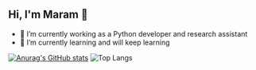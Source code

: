## Hi, I'm Maram 👋

- 🔭 I’m currently working as a Python developer and research assistant  
- 🌱 I’m currently learning and will keep learning 

[![Anurag's GitHub stats](https://github-readme-stats.vercel.app/api?username=Maram99Alhinai)](https://github.com/Maram99Alhinai/github-readme-stats)
![Top Langs](https://github-readme-stats.vercel.app/api/top-langs/?username=Maram99Alhinai&hide_progress=true)
